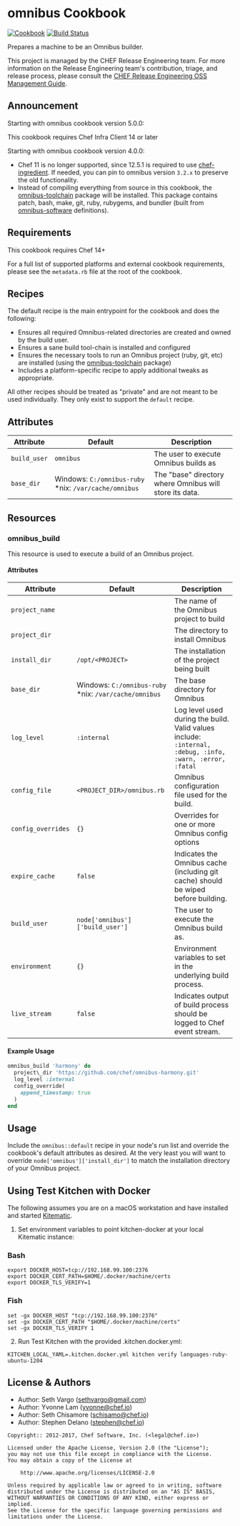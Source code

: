 # omnibus Cookbook

[![Cookbook](http://img.shields.io/cookbook/v/omnibus.svg)](https://supermarket.chef.io/cookbooks/omnibus) [![Build Status](https://travis-ci.org/chef-cookbooks/omnibus.svg?branch=master)](https://travis-ci.org/chef-cookbooks/omnibus)

Prepares a machine to be an Omnibus builder.

This project is managed by the CHEF Release Engineering team. For more information on the Release Engineering team's contribution, triage, and release process, please consult the [CHEF Release Engineering OSS Management Guide](https://docs.google.com/a/opscode.com/document/d/1oJB0vZb_3bl7_ZU2YMDBkMFdL-EWplW1BJv_FXTUOzg/edit).

## Announcement

Starting with omnibus cookbook version 5.0.0:

This cookbook requires Chef Infra Client 14 or later

Starting with omnibus cookbook version 4.0.0:

- Chef 11 is no longer supported, since 12.5.1 is required to use [chef-ingredient](https://github.com/chef-cookbooks/chef-ingredient). If needed, you can pin to omnibus version `3.2.x` to preserve the old functionality.
- Instead of compiling everything from source in this cookbook, the [omnibus-toolchain](https://github.com/chef/omnibus-toolchain) package will be installed. This package contains patch, bash, make, git, ruby, rubygems, and bundler (built from [omnibus-software](https://github.com/chef/omnibus-software) definitions).

## Requirements

This cookbook requires Chef 14+

For a full list of supported platforms and external cookbook requirements, please see the `metadata.rb` file at the root of the cookbook.

## Recipes

The default recipe is the main entrypoint for the cookbook and does the following:

- Ensures all required Omnibus-related directories are created and owned by the build user.
- Ensures a sane build tool-chain is installed and configured
- Ensures the necessary tools to run an Omnibus project (ruby, git, etc) are installed (using the [omnibus-toolchain](https://github.com/chef/omnibus-toolchain) package)
- Includes a platform-specific recipe to apply additional tweaks as appropriate.

All other recipes should be treated as "private" and are not meant to be used individually. They only exist to support the `default` recipe.

## Attributes

Attribute    | Default                                               | Description
------------ | ----------------------------------------------------- | -------------------------------------------------------
`build_user` | `omnibus`                                             | The user to execute Omnibus builds as
`base_dir`   | Windows: `C:/omnibus-ruby` *nix: `/var/cache/omnibus` | The "base" directory where Omnibus will store its data.

## Resources

### omnibus_build

This resource is used to execute a build of an Omnibus project.

#### Attributes

Attribute          | Default                                               | Description
------------------ | ----------------------------------------------------- | --------------------------------------------------------------------------------------------------------
`project_name`     |                                                       | The name of the Omnibus project to build
`project_dir`      |                                                       | The directory to install Omnibus
`install_dir`      | `/opt/<PROJECT>`                                      | The installation of the project being built
`base_dir`         | Windows: `C:/omnibus-ruby` *nix: `/var/cache/omnibus` | The base directory for Omnibus
`log_level`        | `:internal`                                           | Log level used during the build. Valid values include: `:internal, :debug, :info, :warn, :error, :fatal`
`config_file`      | `<PROJECT_DIR>/omnibus.rb`                            | Omnibus configuration file used for the build.
`config_overrides` | `{}`                                                  | Overrides for one or more Omnibus config options
`expire_cache`     | `false`                                               | Indicates the Omnibus cache (including git cache) should be wiped before building.
`build_user`       | `node['omnibus']['build_user']`                       | The user to execute the Omnibus build as.
`environment`      | `{}`                                                  | Environment variables to set in the underlying build process.
`live_stream`      | `false`                                               | Indicates output of build process should be logged to Chef event stream.

#### Example Usage

```ruby
omnibus_build 'harmony' do
  project\_dir 'https://github.com/chef/omnibus-harmony.git'
  log_level :internal
  config_override(
    append_timestamp: true
  )
end
```

## Usage

Include the `omnibus::default` recipe in your node's run list and override the cookbook's default attributes as desired. At the very least you will want to override `node['omnibus']['install_dir']` to match the installation directory of your Omnibus project.

## Using Test Kitchen with Docker

The following assumes you are on a macOS workstation and have installed and started [Kitematic](https://kitematic.com/).

1. Set environment variables to point kitchen-docker at your local Kitematic instance:

  ### Bash

  ```shell
  export DOCKER_HOST=tcp://192.168.99.100:2376
  export DOCKER_CERT_PATH=$HOME/.docker/machine/certs
  export DOCKER_TLS_VERIFY=1
  ```

  ### Fish

  ```shell
  set -gx DOCKER_HOST "tcp://192.168.99.100:2376"
  set -gx DOCKER_CERT_PATH "$HOME/.docker/machine/certs"
  set -gx DOCKER_TLS_VERIFY 1
  ```

2. Run Test Kitchen with the provided .kitchen.docker.yml:

  ```shell
  KITCHEN_LOCAL_YAML=.kitchen.docker.yml kitchen verify languages-ruby-ubuntu-1204
  ```

## License & Authors

- Author: Seth Vargo ([sethvargo@gmail.com](mailto:sethvargo@gmail.com))
- Author: Yvonne Lam ([yvonne@chef.io](mailto:yvonne@chef.io))
- Author: Seth Chisamore ([schisamo@chef.io](mailto:schisamo@chef.io))
- Author: Stephen Delano ([stephen@chef.io](mailto:stephen@chef.io))

```text
Copyright:: 2012-2017, Chef Software, Inc. (<legal@chef.io>)

Licensed under the Apache License, Version 2.0 (the "License");
you may not use this file except in compliance with the License.
You may obtain a copy of the License at

    http://www.apache.org/licenses/LICENSE-2.0

Unless required by applicable law or agreed to in writing, software
distributed under the License is distributed on an "AS IS" BASIS,
WITHOUT WARRANTIES OR CONDITIONS OF ANY KIND, either express or implied.
See the License for the specific language governing permissions and
limitations under the License.
```

